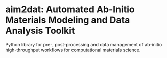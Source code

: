 # aim2dat: Automated Ab-Initio Materials Modeling and Data Analysis Toolkit

Python library for pre-, post-processing and data management of ab-initio high-throughput workflows for computational materials science.
